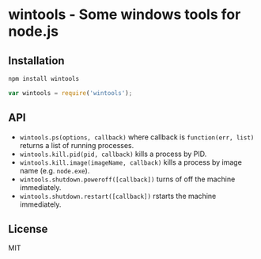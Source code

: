# wintools - Some windows tools for node.js

## Installation

```bash
npm install wintools
```

```javascript
var wintools = require('wintools');
```

## API

 * `wintools.ps(options, callback)` where callback is `function(err, list)` returns a list of running processes.
 * `wintools.kill.pid(pid, callback)` kills a process by PID.
 * `wintools.kill.image(imageName, callback)` kills a process by image name (e.g. `node.exe`).
 * `wintools.shutdown.poweroff([callback])` turns of off the machine immediately.
 * `wintools.shutdown.restart([callback])` rstarts the machine immediately.

## License

MIT